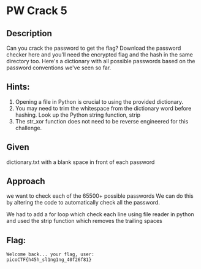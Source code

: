 # PW Crack 5
## Description
Can you crack the password to get the flag?
Download the password checker here and you'll need the encrypted flag and the hash in the same directory too. Here's a dictionary with all possible passwords based on the password conventions we've seen so far.
## Hints:
1) Opening a file in Python is crucial to using the provided dictionary.
2) You may need to trim the whitespace from the dictionary word before hashing. Look up the Python string function, strip
3) The str_xor function does not need to be reverse engineered for this challenge.
## Given
dictionary.txt with a blank space in front of each password 
## Approach
we want to check each of the 65500+ possible passwords 
We can do this by altering the code to automatically check all the password.

We had to add a for loop which check each line using file reader in python and used the strip function which removes the trailing spaces
## Flag:
```
Welcome back... your flag, user:
picoCTF{h45h_sl1ng1ng_40f26f81}
```